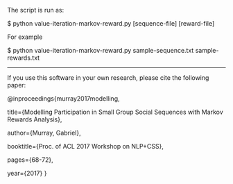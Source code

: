 The script is run as:

$ python value-iteration-markov-reward.py [sequence-file] [reward-file]

For example

$ python value-iteration-markov-reward.py sample-sequence.txt sample-rewards.txt


---

If you use this software in your own research, please cite the following paper:

@inproceedings{murray2017modelling,

  title={Modelling Participation in Small Group Social Sequences with Markov Rewards Analysis},
  
  author={Murray, Gabriel},
  
  booktitle={Proc. of ACL 2017 Workshop on NLP+CSS},
  
  pages={68-72},
  
  year={2017}
}